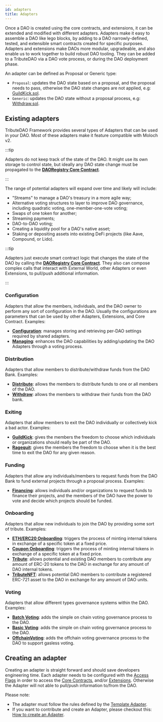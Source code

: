 ```yaml
---
id: adapters
title: Adapters
---
```


Once a DAO is created using the core contracts, and extensions, it can be extended and modified with different adapters. Adapters make it easy to assemble a DAO like lego blocks, by adding to a DAO narrowly-defined, tested, and extensible smart contracts created for specific purposes. Adapters and extensions make DAOs more modular, upgradeable, and also enable us to work together to build robust DAO tooling. They can be added to a TributeDAO via a DAO vote process, or during the DAO deployment phase.

An adapter can be defined as Proposal or Generic type:

- `Proposal`: updates the DAO state based on a proposal, and the proposal needs to pass, otherwise the DAO state changes are not applied, e.g: [GuildKick.sol](/docs/adapters/exiting/guild-kick-adapter).
- `Generic`: updates the DAO state without a proposal process, e.g: [Withdraw.sol](/docs/adapters/distribution/withdraw-adapter).

## Existing adapters

TributeDAO Framework provides several types of Adapters that can be used in your DAO. Most of these adapters make it feature compatible with Moloch v2.

:::tip

Adapters do not keep track of the state of the DAO. It might use its own storage to control state, but ideally any DAO state change must be propagated to the **[DAORegistry Core Contract](/docs/core/dao-registry)**.

:::

The range of potential adapters will expand over time and likely will include:

- "Streams" to manage a DAO's treasury in a more agile way;
- Alternative voting structures to layer to improve DAO governance, including quadratic voting, one-member-one-vote voting;
- Swaps of one token for another;
- Streaming payments;
- DAO-to-DAO voting;
- Creating a liquidity pool for a DAO's native asset;
- Staking or depositing assets into existing DeFi projects (like Aave, Compound, or Lido).

:::tip

Adapters just execute smart contract logic that changes the state of the DAO by calling the **[DAORegistry Core Contract](/docs/core/dao-registry)**. They also can compose complex calls that interact with External World, other Adapters or even Extensions, to pull/push additional information.

:::

### Configuration

Adapters that allow the members, individuals, and the DAO owner to perform any sort of configuration in the DAO. Usually the configurations are parameters that can be used by other Adapters, Extensions, and Core Contract. Examples:

- **[Configuration](/docs/adapters/configuration/configuration-adapter)**: manages storing and retrieving per-DAO settings required by shared adapters.
- **[Managing](/docs/adapters/configuration/managing-adapter)**: enhances the DAO capabilities by adding/updating the DAO Adapters through a voting process.

### Distribution

Adapters that allow members to distribute/withdraw funds from the DAO Bank. Examples:

- **[Distribute](/docs/adapters/distribution/distribute-adapter)**: allows the members to distribute funds to one or all members of the DAO.
- **[Withdraw](/docs/adapters/distribution/withdraw-adapter)**: allows the members to withdraw their funds from the DAO bank.

### Exiting

Adapters that allow members to exit the DAO individually or collectively kick a bad actor. Examples:

- **[GuildKick](/docs/adapters/exiting/guild-kick-adapter)**: gives the members the freedom to choose which individuals or organizations should really be part of the DAO.
- **[Ragequit](/docs/adapters/exiting/rage-quit-adapter)**: gives the members the freedom to choose when it is the best time to exit the DAO for any given reason.

### Funding

Adapters that allow any individuals/members to request funds from the DAO Bank to fund external projects through a proposal process. Examples:

- **[Financing](/docs/adapters/funding/financing-adapter)**: allows individuals and/or organizations to request funds to finance their projects, and the members of the DAO have the power to vote and decide which projects should be funded.

### Onboarding

Adapters that allow new individuals to join the DAO by providing some sort of tribute. Examples:

- **[ETH/ERC20 Onboarding](/docs/adapters/onboarding/onboarding-adapter)**: triggers the process of minting internal tokens in exchange of a specific token at a fixed price.
- **[Coupon Onboarding](/docs/adapters/onboarding/coupon-onboarding-adapter)**: triggers the process of minting internal tokens in exchange of a specific token at a fixed price.
- **[Tribute](/docs/adapters/onboarding/tribute-adapter)**: allows potential and existing DAO members to contribute any amount of ERC-20 tokens to the DAO in exchange for any amount of DAO internal tokens.
- **[TributeNFT](/docs/adapters/onboarding/tribute-nft-adapter)**: allows potential DAO members to contribute a registered ERC-721 asset to the DAO in exchange for any amount of DAO units.

### Voting

Adapters that allow different types governance systems within the DAO. Examples:

- **[Batch Voting](/docs/adapters/voting/batch-voting-adapter)**: adds the simple on chain voting governance process to the DAO.
- **[Basic Voting](/docs/adapters/voting/basic-voting-adapter)**: adds the simple on chain voting governance process to the DAO.
- **[OffchainVoting](docs/adapters/voting/offchain-voting-adapter)**: adds the offchain voting governance process to the DAO to support gasless voting.

## Creating an adapter

Creating an adapter is straight forward and should save developers engineering time. Each adapter needs to be configured with the [Access Flags](#access-control-layer) in order to access the [Core Contracts](#core-contracts), and/or [Extensions](#extensions). Otherwise the Adapter will not able to pull/push information to/from the DAO.

Please note:

- The adapter must follow the rules defined by the [Template Adapter](https://github.com/openlawteam/tribute-contracts/blob/master/docs/adapters/Template.md).
- If you want to contribute and create an Adapter, please checkout this: [How to create an Adapter](https://github.com/openlawteam/tribute-contracts/blob/master/docs/adapters/HowToCreate.md).
